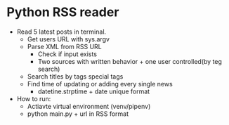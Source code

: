 # Python RSS reader
- Read 5 latest posts in terminal.
    - Get users URL with sys.argv
    - Parse XML from RSS URL
        - Check if input exists 
        - Two sources with written behavior + one user controlled(by teg search)   
    - Search titles by tags special tags
    - Find time of updating or adding every single news 
        - datetine.strptime + date unique format
- How to run:
    - Actiavte virtual environment (venv/pipenv)
    - python main.py + url in RSS format